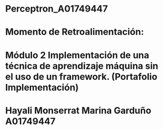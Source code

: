 # Perceptron_A01749447
# Momento de Retroalimentación: 
# Módulo 2 Implementación de una técnica de aprendizaje máquina sin el uso de un framework. (Portafolio Implementación)
# Hayali Monserrat Marina Garduño A01749447
